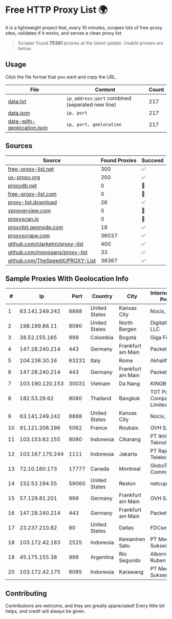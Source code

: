 
# Free HTTP Proxy List 🌍

It is a lightweight project that, every 10 minutes, scrapes lots of free-proxy sites, validates if it works, and serves a clean proxy list.


> Scraper found **75381** proxies at the latest update. Usable proxies are below.

## Usage

Click the file format that you want and copy the URL.


|File|Content|Count|
|----|-------|-----|
|[data.txt](https://raw.githubusercontent.com/themiralay/Proxy-List-World/master/data.txt)|`ip_address:port` combined (seperated new line)|217|
|[data.json](https://raw.githubusercontent.com/themiralay/Proxy-List-World/master/data.json)|`ip, port`|217|
|[data-with-geolocation.json](https://raw.githubusercontent.com/themiralay/Proxy-List-World/master/data-with-geolocation.json)|`ip, port, geolocation`|217|

## Sources

|Source|Found Proxies|Succeed|
|------|-------------|-------|
|[free-proxy-list.net](https://free-proxy-list.net)|300|✅|
|[us-proxy.org](https://www.us-proxy.org)|200|✅|
|[proxydb.net](http://proxydb.net)|0|🚫|
|[free-proxy-list.com](https://free-proxy-list.com/?page=&port=&type%5B%5D=http&type%5B%5D=https&up_time=0&search=Search)|0|🚫|
|[proxy-list.download](https://www.proxy-list.download/HTTP)|26|✅|
|[vpnoverview.com](https://vpnoverview.com/privacy/anonymous-browsing/free-proxy-servers)|0|🚫|
|[proxyscan.io](https://www.proxyscan.io)|0|🚫|
|[proxylist.geonode.com](https://proxylist.geonode.com/api/proxy-list?limit=300&page=1&sort_by=lastChecked&sort_type=desc&protocols=http,https)|18|✅|
|[proxyscrape.com](https://api.proxyscrape.com/v2/?request=displayproxies&protocol=http&timeout=10000&country=all&ssl=all&anonymity=all)|36037|✅|
|[github.com/clarketm/proxy-list](https://raw.githubusercontent.com/clarketm/proxy-list/master/proxy-list-raw.txt)|400|✅|
|[github.com/monosans/proxy-list](https://raw.githubusercontent.com/monosans/proxy-list/main/proxies/http.txt)|33|✅|
|[github.com/TheSpeedX/PROXY-List](https://raw.githubusercontent.com/TheSpeedX/PROXY-List/master/http.txt)|38367|✅|


## Sample Proxies With Geolocation Info

|#|Ip|Port|Country|City|Internet Service Provider|
|-|--|----|-------|----|-------------------------|
|1|63.141.249.242|8888|United States|Kansas City|Nocix, LLC|
|2|198.199.86.11|8080|United States|North Bergen|DigitalOcean, LLC|
|3|38.52.155.165|999|Colombia|Bogotá|Giga Fibra SAS|
|4|147.28.240.214|443|Germany|Frankfurt am Main|Packet Host, Inc.|
|5|104.238.30.16|63231|Italy|Rome|AkhaliNet LLC|
|6|147.28.240.214|443|Germany|Frankfurt am Main|Packet Host, Inc.|
|7|103.190.120.153|30031|Vietnam|Da Nang|KINGBOND|
|8|182.53.29.62|8080|Thailand|Bangkok|TOT Public Company Limited|
|9|63.141.249.242|8888|United States|Kansas City|Nocix, LLC|
|10|91.121.208.196|5062|France|Roubaix|OVH SAS|
|11|103.153.62.155|8080|Indonesia|Cikarang|PT Ikhlas Cipta Teknologi|
|12|103.167.170.244|1111|Indonesia|Jakarta|PT Rajeg Media Telekomunikasi|
|13|72.10.160.173|17777|Canada|Montreal|GloboTech Communications|
|14|152.53.194.55|59060|United States|Reston|netcup GmbH|
|15|57.129.81.201|999|Germany|Frankfurt am Main|OVH SAS|
|16|147.28.240.214|443|Germany|Frankfurt am Main|Packet Host, Inc.|
|17|23.237.210.82|80|United States|Dallas|FDCservers.net|
|18|103.172.42.183|2525|Indonesia|Kemantren Satu|PT Media Solusi Sukses|
|19|45.175.155.38|999|Argentina|Río Segundo|Albornoz Guido Ruben|
|20|103.172.42.175|8085|Indonesia|Karawang|PT Media Solusi Sukses|



## Contributing

Contributions are welcome, and they are greatly appreciated! Every
little bit helps, and credit will always be given.

